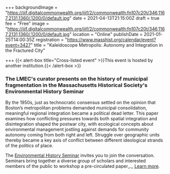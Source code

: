 +++
backgroundImage = "https://iiif.digitalcommonwealth.org/iiif/2/commonwealth:fn107c20t/346,1167,2131,1360/,1200/0/default.jpg"
date = 2021-04-13T21:15:00Z
draft = true
fee = "Free"
image = "https://iiif.digitalcommonwealth.org/iiif/2/commonwealth:fn107c20t/346,1167,2131,1360/,1200/0/default.jpg"
location = "Online"
publishDate = 2021-01-25T14:00:35Z
registration = "https://www.masshist.org/calendar/event?event=3427"
title = "Kaleidoscope Metropolis: Autonomy and Integration in the Fractured City"

+++
{{< alert-box title="Cross-listed event" >}}This event is hosted by another institution.{{< /alert-box >}}

### The LMEC's curator presents on the history of municipal fragmentation in the Massachusetts Historical Society's Environmental History Seminar

By the 1950s, just as technocratic consensus settled on the opinion that Boston’s metropolitan problems demanded municipal consolidation, meaningful regional integration became a political dead letter. This paper examines how conflicting pressures towards both spatial integration and disintegration shaped the postwar city, with ecological concepts about environmental management jostling against demands for community autonomy coming from both right and left. Struggle over geographic units thereby became a key axis of conflict between different ideological strands of the politics of place.

The [Environmental History Seminar](https://masshist.org/2012/calendar/seminars/environmental-history) invites you to join the conversation. Seminars bring together a diverse group of scholars and interested members of the public to workshop a pre-circulated paper_._ [Learn more](https://masshist.org/research/seminars)_._